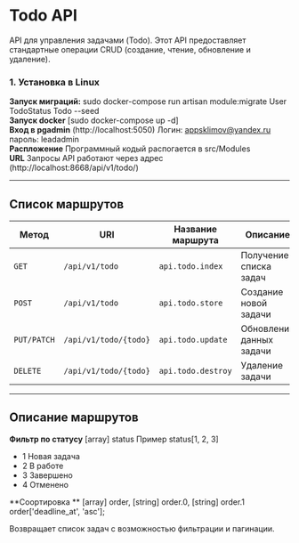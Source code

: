 # Todo API

API для управления задачами (Todo). Этот API предоставляет стандартные операции CRUD (создание, чтение, обновление и удаление).


### **1. Установка в Linux**
**Запуск миграций:** sudo docker-compose run artisan module:migrate User TodoStatus Todo --seed <br>
**Запуск docker** [sudo docker-compose up -d] <br>
**Вход в pgadmin** (http://localhost:5050) Логин: appsklimov@yandex.ru пароль: leadadmin <br>
**Распложение** Программный кодый распогается в src/Modules <br>
**URL** Запросы API работают через адрес (http://localhost:8668/api/v1/todo/) <br>

---

## **Список маршрутов**

| Метод      | URI                   | Название маршрута   | Описание                                   |
|------------|-----------------------|---------------------|-------------------------------------------|
| `GET`      | `/api/v1/todo`        | `api.todo.index`    | Получение списка задач                   |
| `POST`     | `/api/v1/todo`        | `api.todo.store`    | Создание новой задачи                    |
| `PUT/PATCH`| `/api/v1/todo/{todo}` | `api.todo.update`   | Обновление данных задачи                 |
| `DELETE`   | `/api/v1/todo/{todo}` | `api.todo.destroy`  | Удаление задачи                          |

---

## **Описание маршрутов**

**Фильтр по статусу** [array] status 
Пример status[1, 2, 3] <br>
- 1 Новая задача <br>
- 2 В работе <br>
- 3 Завершено <br>
- 4 Отменено <br>

**Соортировка ** [array] order, [string] order.0, [string] order.1
    order['deadline_at', 'asc'];

Возвращает список задач с возможностью фильтрации и пагинации.

